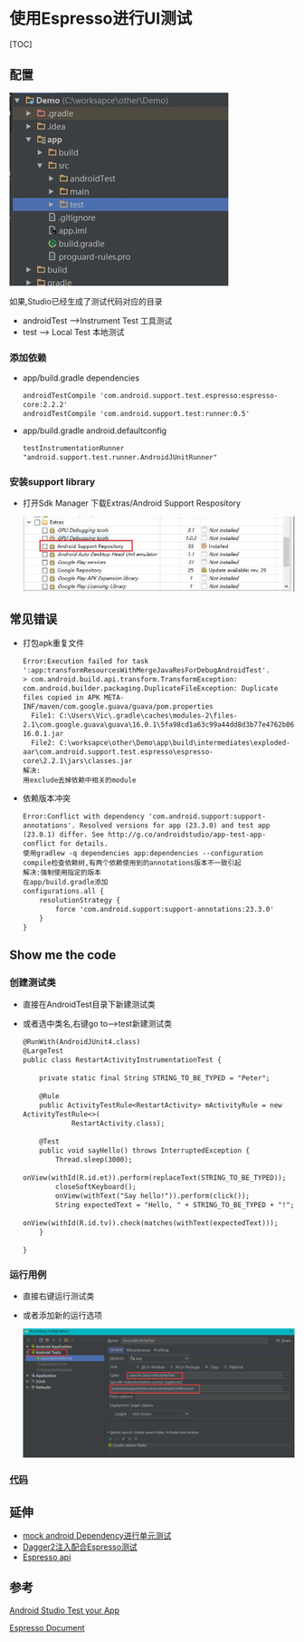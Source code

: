 # 使用Espresso进行UI测试

[TOC]



## 配置

![](img/2016年6月30日_0.jpg)

如果,Studio已经生成了测试代码对应的目录

- androidTest -->Instrument Test 工具测试
- test --> Local Test 本地测试

### 添加依赖
- app/build.gradle dependencies

  ```
  androidTestCompile 'com.android.support.test.espresso:espresso-core:2.2.2'
  androidTestCompile 'com.android.support.test:runner:0.5'
  ```

- app/build.gradle android.defaultconfig

  ```
  testInstrumentationRunner "android.support.test.runner.AndroidJUnitRunner"
  ```


### 安装support library

- 打开Sdk Manager 下载Extras/Android Support Respository

  ![](img/2016年6月30日_1.jpg)

## 常见错误

- 打包apk重复文件

  ```
  Error:Execution failed for task ':app:transformResourcesWithMergeJavaResForDebugAndroidTest'.
  > com.android.build.api.transform.TransformException: com.android.builder.packaging.DuplicateFileException: Duplicate files copied in APK META-INF/maven/com.google.guava/guava/pom.properties
  	File1: C:\Users\Vic\.gradle\caches\modules-2\files-2.1\com.google.guava\guava\16.0.1\5fa98cd1a63c99a44dd8d3b77e4762b066a5d0c5\guava-16.0.1.jar
  	File2: C:\worksapce\other\Demo\app\build\intermediates\exploded-aar\com.android.support.test.espresso\espresso-core\2.2.1\jars\classes.jar
  解决:
  用exclude去掉依赖中相关的module
  ```

- 依赖版本冲突

  ```
  Error:Conflict with dependency 'com.android.support:support-annotations'. Resolved versions for app (23.3.0) and test app (23.0.1) differ. See http://g.co/androidstudio/app-test-app-conflict for details.
  使用gradlew -q dependencies app:dependencies --configuration compile检查依赖树,有两个依赖使用到的annotations版本不一致引起
  解决:强制使用指定的版本
  在app/build.gradle添加
  configurations.all {
      resolutionStrategy {
          force 'com.android.support:support-annotations:23.3.0'
      }
  }
  ```

## Show me the code

### 创建测试类

- 直接在AndroidTest目录下新建测试类

- 或者选中类名,右键go to-->test新建测试类

  ```
  @RunWith(AndroidJUnit4.class)
  @LargeTest
  public class RestartActivityInstrumentationTest {

      private static final String STRING_TO_BE_TYPED = "Peter";

      @Rule
      public ActivityTestRule<RestartActivity> mActivityRule = new ActivityTestRule<>(
              RestartActivity.class);

      @Test
      public void sayHello() throws InterruptedException {
          Thread.sleep(3000);
          onView(withId(R.id.et)).perform(replaceText(STRING_TO_BE_TYPED));
          closeSoftKeyboard();
          onView(withText("Say hello!")).perform(click());
          String expectedText = "Hello, " + STRING_TO_BE_TYPED + "!";
          onView(withId(R.id.tv)).check(matches(withText(expectedText)));
      }

  }
  ```

### 运行用例

- 直接右键运行测试类

- 或者添加新的运行选项

  ![](img/2016年6月30日_2.jpg)

### [代码](https://git.coding.net/NewDemo/Demo.git)

## 延伸

- [mock android Dependency进行单元测试](https://developer.android.com/training/testing/unit-testing/local-unit-tests.html#setup)
- [Dagger2注入配合Espresso测试](http://blog.csdn.net/caroline_wendy/article/details/50530836)
- [Espresso api](https://segmentfault.com/a/1190000004338384)

## 参考

[Android Studio Test your App](https://developer.android.com/studio/test/index.html#run_a_test)

[Espresso Document](https://google.github.io/android-testing-support-library/docs/espresso/index.html)

